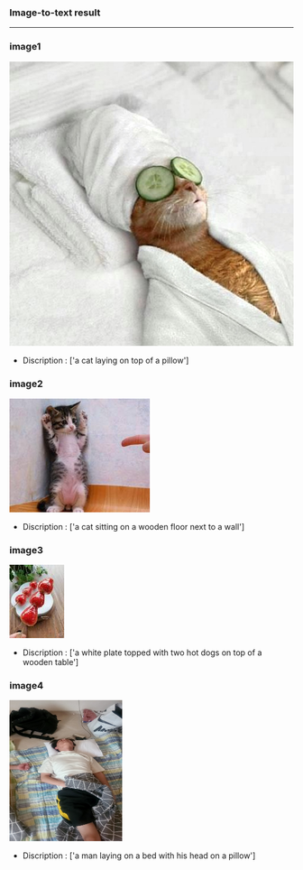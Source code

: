 ### Image-to-text result
----
### image1
![](img/cat.jpg)
- Discription : ['a cat laying on top of a pillow']

### image2
![](img/cat2.jpg)
- Discription : ['a cat sitting on a wooden floor next to a wall']

### image3
![](img/tang.jpg)
- Discription : ['a white plate topped with two hot dogs on top of a wooden table']

### image4
<img src="img/jun.jpg" width="200" height="250"/>

- Discription : ['a man laying on a bed with his head on a pillow']

